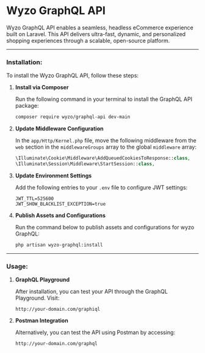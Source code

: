 # Wyzo GraphQL API

Wyzo GraphQL API enables a seamless, headless eCommerce experience built on Laravel. This API delivers ultra-fast, dynamic, and personalized shopping experiences through a scalable, open-source platform.

---

### Installation:

To install the Wyzo GraphQL API, follow these steps:

1. **Install via Composer**

   Run the following command in your terminal to install the GraphQL API package:

   ```bash
   composer require wyzo/graphql-api dev-main
   ```

2. **Update Middleware Configuration**

   In the `app/Http/Kernel.php` file, move the following middleware from the `web` section in the `middlewareGroups` array to the global `middleware` array:

   ```php
   \Illuminate\Cookie\Middleware\AddQueuedCookiesToResponse::class,
   \Illuminate\Session\Middleware\StartSession::class,
   ```

3. **Update Environment Settings**

   Add the following entries to your `.env` file to configure JWT settings:

   ```env
   JWT_TTL=525600
   JWT_SHOW_BLACKLIST_EXCEPTION=true
   ```

4. **Publish Assets and Configurations**

   Run the command below to publish assets and configurations for wyzo GraphQL:

   ```bash
   php artisan wyzo-graphql:install
   ```

---

### Usage:

1. **GraphQL Playground**

   After installation, you can test your API through the GraphQL Playground. Visit:

   ```
   http://your-domain.com/graphiql
   ```

2. **Postman Integration**

   Alternatively, you can test the API using Postman by accessing:

   ```
   http://your-domain.com/graphql
   ```
